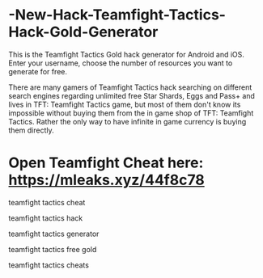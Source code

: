 # -New-Hack-Teamfight-Tactics-Hack-Gold-Generator

This is the Teamfight Tactics Gold hack generator for Android and iOS. Enter your username, choose the number of resources you want to generate for free.



There are many gamers of Teamfight Tactics hack searching on different search engines regarding unlimited free Star Shards, Eggs and Pass+ and lives in TFT: Teamfight Tactics game, but most of them don't know its impossible without buying them from the in game shop of TFT: Teamfight Tactics. Rather the only way to have infinite in game currency is buying them directly. 



# Open Teamfight Cheat here: https://mleaks.xyz/44f8c78



teamfight tactics cheat

teamfight tactics hack

teamfight tactics generator

teamfight tactics free gold

teamfight tactics cheats
